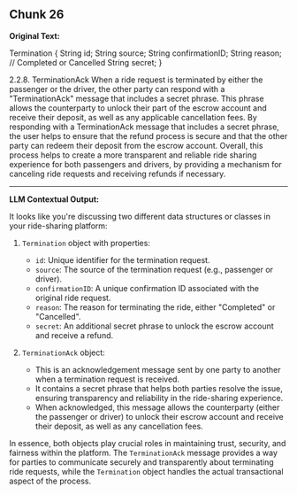 ## Chunk 26

**Original Text:**

Termination {
String id;
String source;
String confirmationID;
String reason; // Completed or Cancelled
String secret;
}

2.2.8. TerminationAck
When a ride request is terminated by either the passenger or the driver, the other party can respond with a
"TerminationAck" message that includes a secret phrase. This phrase allows the counterparty to unlock
their part of the escrow account and receive their deposit, as well as any applicable cancellation fees. By responding with a TerminationAck message that includes a secret phrase, the user helps to ensure that
the refund process is secure and that the other party can redeem their deposit from the escrow account. Overall, this process helps to create a more transparent and reliable ride sharing experience for both passengers and drivers, by providing a mechanism for canceling ride requests and receiving refunds if necessary.

---

**LLM Contextual Output:**

It looks like you're discussing two different data structures or classes in your ride-sharing platform:

1. `Termination` object with properties:
   - `id`: Unique identifier for the termination request.
   - `source`: The source of the termination request (e.g., passenger or driver).
   - `confirmationID`: A unique confirmation ID associated with the original ride request.
   - `reason`: The reason for terminating the ride, either "Completed" or "Cancelled".
   - `secret`: An additional secret phrase to unlock the escrow account and receive a refund.

2. `TerminationAck` object:
   - This is an acknowledgement message sent by one party to another when a termination request is received.
   - It contains a secret phrase that helps both parties resolve the issue, ensuring transparency and reliability in the ride-sharing experience.
   - When acknowledged, this message allows the counterparty (either the passenger or driver) to unlock their escrow account and receive their deposit, as well as any cancellation fees.

In essence, both objects play crucial roles in maintaining trust, security, and fairness within the platform. The `TerminationAck` message provides a way for parties to communicate securely and transparently about terminating ride requests, while the `Termination` object handles the actual transactional aspect of the process.
